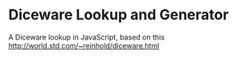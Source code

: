 # Diceware Lookup and Generator
A Diceware lookup in JavaScript, based on this http://world.std.com/~reinhold/diceware.html
